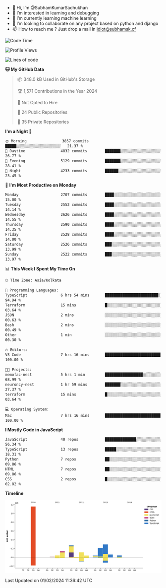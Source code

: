- 👋 Hi, I’m @SubhamKumarSadhukhan
- 👀 I’m interested in learning and debugging
- 🌱 I’m currently learning machine learning
- 💞️ I’m looking to collaborate on any project based on python and django
- 📫 How to reach me ?
      Just drop a mail in idiot@subhamsk.cf

<!---
SubhamKumarSadhukhan/SubhamKumarSadhukhan is a ✨ special ✨ repository because its `README.md` (this file) appears on your GitHub profile.
You can click the Preview link to take a look at your changes.
--->


<!--START_SECTION:waka-->
![Code Time](http://img.shields.io/badge/Code%20Time-1%2C920%20hrs%2051%20mins-blue)

![Profile Views](http://img.shields.io/badge/Profile%20Views-0-blue)

![Lines of code](https://img.shields.io/badge/From%20Hello%20World%20I%27ve%20Written-2.4%20million%20lines%20of%20code-blue)

**🐱 My GitHub Data** 

> 📦 348.0 kB Used in GitHub's Storage 
 > 
> 🏆 1,571 Contributions in the Year 2024
 > 
> 🚫 Not Opted to Hire
 > 
> 📜 24 Public Repositories 
 > 
> 🔑 35 Private Repositories 
 > 
**I'm a Night 🦉** 

```text
🌞 Morning                3857 commits        █████░░░░░░░░░░░░░░░░░░░░   21.37 % 
🌆 Daytime                4832 commits        ███████░░░░░░░░░░░░░░░░░░   26.77 % 
🌃 Evening                5129 commits        ███████░░░░░░░░░░░░░░░░░░   28.41 % 
🌙 Night                  4233 commits        ██████░░░░░░░░░░░░░░░░░░░   23.45 % 
```
📅 **I'm Most Productive on Monday** 

```text
Monday                   2707 commits        ████░░░░░░░░░░░░░░░░░░░░░   15.00 % 
Tuesday                  2552 commits        ████░░░░░░░░░░░░░░░░░░░░░   14.14 % 
Wednesday                2626 commits        ████░░░░░░░░░░░░░░░░░░░░░   14.55 % 
Thursday                 2590 commits        ████░░░░░░░░░░░░░░░░░░░░░   14.35 % 
Friday                   2528 commits        ████░░░░░░░░░░░░░░░░░░░░░   14.00 % 
Saturday                 2526 commits        ███░░░░░░░░░░░░░░░░░░░░░░   13.99 % 
Sunday                   2522 commits        ███░░░░░░░░░░░░░░░░░░░░░░   13.97 % 
```


📊 **This Week I Spent My Time On** 

```text
🕑︎ Time Zone: Asia/Kolkata

💬 Programming Languages: 
TypeScript               6 hrs 54 mins       ████████████████████████░   94.94 % 
Terraform                15 mins             █░░░░░░░░░░░░░░░░░░░░░░░░   03.64 % 
JSON                     2 mins              ░░░░░░░░░░░░░░░░░░░░░░░░░   00.63 % 
Bash                     2 mins              ░░░░░░░░░░░░░░░░░░░░░░░░░   00.49 % 
Other                    1 min               ░░░░░░░░░░░░░░░░░░░░░░░░░   00.30 % 

🔥 Editors: 
VS Code                  7 hrs 16 mins       █████████████████████████   100.00 % 

🐱‍💻 Projects: 
memofac-nest             5 hrs 1 min         █████████████████░░░░░░░░   68.99 % 
neuroncy-nest            1 hr 59 mins        ███████░░░░░░░░░░░░░░░░░░   27.37 % 
terraform                15 mins             █░░░░░░░░░░░░░░░░░░░░░░░░   03.64 % 

💻 Operating System: 
Mac                      7 hrs 16 mins       █████████████████████████   100.00 % 
```

**I Mostly Code in JavaScript** 

```text
JavaScript               40 repos            ██████████████░░░░░░░░░░░   56.34 % 
TypeScript               13 repos            █████░░░░░░░░░░░░░░░░░░░░   18.31 % 
Python                   7 repos             ██░░░░░░░░░░░░░░░░░░░░░░░   09.86 % 
HTML                     7 repos             ██░░░░░░░░░░░░░░░░░░░░░░░   09.86 % 
CSS                      2 repos             █░░░░░░░░░░░░░░░░░░░░░░░░   02.82 % 
```



**Timeline**

![Lines of Code chart](https://raw.githubusercontent.com/SubhamKumarSadhukhan/SubhamKumarSadhukhan/main/assets/bar_graph.png)


 Last Updated on 01/02/2024 11:36:42 UTC
<!--END_SECTION:waka-->
